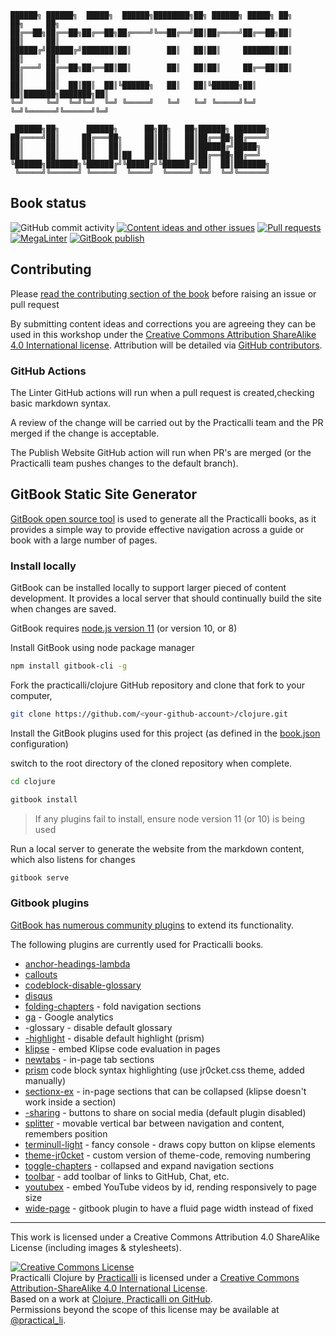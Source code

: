 ```none
██████╗ ██████╗  █████╗  ██████╗████████╗██╗ ██████╗ █████╗ ██╗     ██╗     ██╗
██╔══██╗██╔══██╗██╔══██╗██╔════╝╚══██╔══╝██║██╔════╝██╔══██╗██║     ██║     ██║
██████╔╝██████╔╝███████║██║        ██║   ██║██║     ███████║██║     ██║     ██║
██╔═══╝ ██╔══██╗██╔══██║██║        ██║   ██║██║     ██╔══██║██║     ██║     ██║
██║     ██║  ██║██║  ██║╚██████╗   ██║   ██║╚██████╗██║  ██║███████╗███████╗██║
╚═╝     ╚═╝  ╚═╝╚═╝  ╚═╝ ╚═════╝   ╚═╝   ╚═╝ ╚═════╝╚═╝  ╚═╝╚══════╝╚══════╝╚═╝

 ██████╗██╗      ██████╗      ██╗██╗   ██╗██████╗ ███████╗
██╔════╝██║     ██╔═══██╗     ██║██║   ██║██╔══██╗██╔════╝
██║     ██║     ██║   ██║     ██║██║   ██║██████╔╝█████╗
██║     ██║     ██║   ██║██   ██║██║   ██║██╔══██╗██╔══╝
╚██████╗███████╗╚██████╔╝╚█████╔╝╚██████╔╝██║  ██║███████╗
 ╚═════╝╚══════╝ ╚═════╝  ╚════╝  ╚═════╝ ╚═╝  ╚═╝╚══════╝
```

## Book status
![GitHub commit activity](https://img.shields.io/github/commit-activity/m/practicalli/clojure-practicalli-content?style=for-the-badge) [![Content ideas and other issues](https://img.shields.io/github/issues/practicalli/clojure-practicalli-content?label=content%20ideas%20and%20issues&logoColor=green&style=for-the-badge)](https://github.com/practicalli/clojure-practicalli-content/issues) [![Pull requests](https://img.shields.io/github/issues-pr/practicalli/clojure-practicalli-content?style=for-the-badge)](https://github.com/practicalli/clojure-practicalli-content/pulls) [![MegaLinter](https://github.com/practicalli/clojure/actions/workflows/mega-linter.yaml/badge.svg)](https://github.com/practicalli/clojure/actions/workflows/mega-linter.yaml) [![GitBook publish](https://github.com/practicalli/clojure/actions/workflows/publish-website.yaml/badge.svg)](https://github.com/practicalli/clojure/actions/workflows/publish-website.yaml)

## Contributing
Please [read the contributing section of the book](contributing.html) before raising an issue or pull request

By submitting content ideas and corrections you are agreeing they can be used in this workshop under the [Creative Commons Attribution ShareAlike 4.0 International license](https://creativecommons.org/licenses/by-sa/4.0/).  Attribution will be detailed via [GitHub contributors](https://github.com/practicalli/clojure/graphs/contributors).

### GitHub Actions

The Linter GitHub actions will run when a pull request is created,checking basic markdown syntax.

A review of the change will be carried out by the Practicalli team and the PR merged if the change is acceptable.

The Publish Website GitHub action will run when PR's are merged (or the Practicalli team pushes changes to the default branch).

## GitBook Static Site Generator

[GitBook open source tool](https://github.com/GitbookIO/gitbook) is used to generate all the Practicalli books, as it provides a simple way to provide effective navigation across a guide or book with a large number of pages.

### Install locally

GitBook can be installed locally to support larger pieced of content development.  It provides a local server that should continually build the site when changes are saved.

GitBook requires [node.js version 11](https://nodejs.org/dist/latest-v11.x/) (or version 10, or 8)

Install GitBook using node package manager

```bash
npm install gitbook-cli -g
```

Fork the practicalli/clojure GitHub repository and clone that fork to your computer,

```bash
git clone https://github.com/<your-github-account>/clojure.git

```

Install the GitBook plugins used for this project (as defined in the [book.json](book.json) configuration)

switch to the root directory of the cloned repository when complete.

```bash
cd clojure

gitbook install
```

> If any plugins fail to install, ensure node version 11 (or 10) is being used

Run a local server to generate the website from the markdown content, which also listens for changes

```bash
gitbook serve
```

### Gitbook plugins

[GitBook has numerous community plugins](https://www.npmjs.com/search?q=gitbook%20plugin) to extend its functionality.

The following plugins are currently used for Practicalli books.

* [anchor-headings-lambda](https://www.npmjs.com/package/gitbook-plugin-anchor-headings-lambda)
* [callouts](https://www.npmjs.com/package/gitbook-plugin-callouts)
* [codeblock-disable-glossary](https://www.npmjs.com/package/gitbook-plugin-codeblock-disable-glossary)
* [disqus](https://github.com/GitbookIO/plugin-disqus)
* [folding-chapters](https://www.npmjs.com/package/gitbook-plugin-folding-chapters-2) - fold navigation sections
* [ga](https://www.npmjs.com/package/gitbook-plugin-ga) - Google analytics
* -glossary - disable default glossary
* [-highlight](https://www.npmjs.com/package/gitbook-plugin-highlight) - disable default highlight (prism)
* [klipse](https://www.npmjs.com/package/gitbook-plugin-klipse) - embed Klipse code evaluation in pages
* [newtabs](https://www.npmjs.com/package/gitbook-plugin-newtabs) - in-page tab sections
* [prism](https://www.npmjs.com/package/gitbook-plugin-prism) code block syntax highlighting (use jr0cket.css theme, added manually)
* [sectionx-ex](https://www.npmjs.com/package/gitbook-plugin-sectionx-ex) - in-page sections that can be collapsed (klipse doesn't work inside a section)
* [-sharing](https://www.npmjs.com/package/gitbook-plugin-sharing)  - buttons to share on social media (default plugin disabled)
* [splitter](https://www.npmjs.com/package/gitbook-plugin-splitter) - movable vertical bar between navigation and content, remembers position
* [terminull-light](https://www.npmjs.com/package/gitbook-plugin-terminull-light) - fancy console - draws copy button on klipse elements
* [theme-jr0cket](https://www.npmjs.com/package/gitbook-plugin-theme-jr0cket) - custom version of theme-code, removing numbering
* [toggle-chapters](https://www.npmjs.com/package/gitbook-plugin-toggle-chapters) - collapsed and expand navigation sections
* [toolbar](https://www.npmjs.com/package/gitbook-plugin-toolbar) - add toolbar of links to GitHub, Chat, etc.
* [youtubex](https://www.npmjs.com/package/gitbook-plugin-youtubex) - embed YouTube videos by id, rending responsively to page size
* [wide-page](https://github.com/ingoclaro/gitbook-plugin-wide-page) - gitbook plugin to have a fluid page width instead of fixed

---

This work is licensed under a Creative Commons Attribution 4.0 ShareAlike License (including images & stylesheets).

<a rel="license" href="http://creativecommons.org/licenses/by-sa/4.0/">
  <img alt="Creative Commons License" style="border-width:0" src="https://i.creativecommons.org/l/by-sa/4.0/88x31.png" />
</a>
<br />
<span xmlns:dct="http://purl.org/dc/terms/" property="dct:title">Practicalli Clojure</span> by
  <a xmlns:cc="http://creativecommons.org/ns#" href="clojure.practical.li" property="cc:attributionName" rel="cc:attributionURL">Practicalli</a>
  is licensed under a <a rel="license" href="http://creativecommons.org/licenses/by-sa/4.0/">Creative Commons Attribution-ShareAlike 4.0 International License</a>.
<br />
Based on a work at <a xmlns:dct="http://purl.org/dc/terms/" href="https://github.com/practicalli/clojure" rel="dct:source">Clojure, Practicalli on GitHub</a>.
<br />
Permissions beyond the scope of this license may be available at <a xmlns:cc="http://creativecommons.org/ns#" href="https://twitter.com/practical_li" rel="cc:morePermissions">@practical_li</a>.
